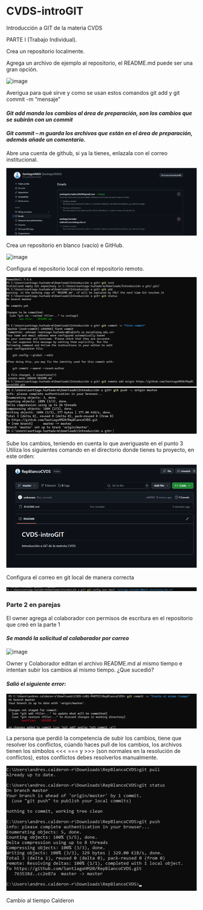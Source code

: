 
# CVDS-introGIT
Introducción a GIT de la materia CVDS


PARTE I (Trabajo Individual).

Crea un repositorio localmente.

Agrega un archivo de ejemplo al repositorio, el README.md puede ser una gran opción.

![image](assets/creación%20repo%20local.png)


 Averigua para qué sirve y como se usan estos comandos git add y git commit -m “mensaje”


#### _Git add manda los cambios al área de preparación, son los cambios que se subirán con un commit_

#### _Git commit – m guarda los archivos que están en el área de preparación, además añade un comentario._


Abre una cuenta de github, si ya la tienes, enlazala con el correo institucional.

![image](assets//Config%20correos.png)



Crea un repositorio en blanco (vacío) e GitHub.

![image](assets//creación%20repo%20en%20blanco.png)



Configura el repositorio local con el repositorio remoto.

![image](assets//subir%20cambios.png)
![image](assets//subir%20cambios%202.png)



Sube los cambios, teniendo en cuenta lo que averiguaste en el punto 3 Utiliza los siguientes comando en el directorio donde tienes tu proyecto, en este orden:

![image](assets//cambios%20subidos.png)

Configura el correo en git local de manera correcta

![image](assets/correoEnTerminal.png)

### Parte 2 en parejas

El owner agrega al colaborador con permisos de escritura en el repositorio que creó en la parte 1
#### _Se mandó la solicitud al colaborador por correo_
![image](assets/añadirColaborador.png)

Owner y Colaborador editan el archivo README.md al mismo tiempo e intentan subir los cambios al mismo tiempo.
¿Que sucedió?
#### _Salió el siguiente error:_
![image](assets/error%20al%20subir.png)

La persona que perdió la competencia de subir los cambios, tiene que resolver los conflictos, cúando haces pull de los cambios, los archivos tienen los símbolos <<< === y >>> (son normales en la resolución de conflictos), estos conflictos debes resolverlos manualmente. 

![image](assets/Conflicto%20resuelto.png)

Cambio al tiempo Calderon